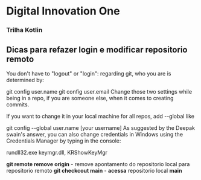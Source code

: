 # Digital Innovation One

### Trilha Kotlin

## Dicas para refazer login e modificar repositorio remoto
You don't have to "logout" or "login": regarding git, who you are is determined by:

git config user.name
git config user.email
Change those two settings while being in a repo, if you are someone else, when it comes to creating commits.

If you want to change it in your local machine for all repos, add --global like

git config --global user.name [your username]
As suggested by the Deepak swain's answer, you can also change credentials in Windows using the Credentials Manager by typing in the console:

rundll32.exe keymgr.dll, KRShowKeyMgr

**git remote remove origin** - remove apontamento do repositorio local para repositorio remoto
**git checkcout main** - **acessa** repositorio local **main**